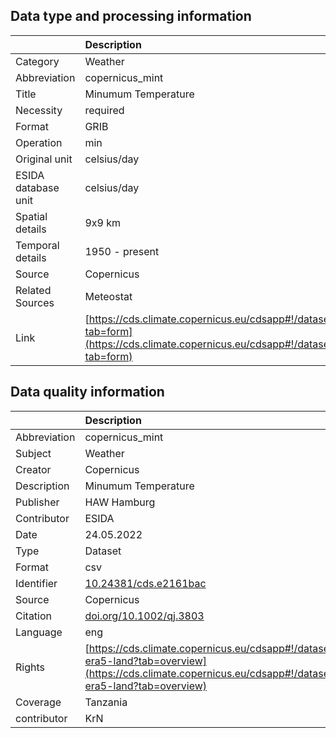 ## Data type and processing information 

|                     | Description                                                                                                                                                            |
|:--------------------|:-----------------------------------------------------------------------------------------------------------------------------------------------------------------------|
| Category            | Weather                                                                                                                                                                |
| Abbreviation        | copernicus_mint                                                                                                                                                        |
| Title               | Minumum Temperature                                                                                                                                                    |
| Necessity           | required                                                                                                                                                               |
| Format              | GRIB                                                                                                                                                                   |
| Operation           | min                                                                                                                                                                    |
| Original unit       | celsius/day                                                                                                                                                            |
| ESIDA database unit | celsius/day                                                                                                                                                            |
| Spatial details     | 9x9 km                                                                                                                                                                 |
| Temporal details    | 1950 - present                                                                                                                                                         |
| Source              | Copernicus                                                                                                                                                             |
| Related Sources     | Meteostat                                                                                                                                                              |
| Link                | [https://cds.climate.copernicus.eu/cdsapp#!/dataset/10.24381/cds.e2161bac?tab=form](https://cds.climate.copernicus.eu/cdsapp#!/dataset/10.24381/cds.e2161bac?tab=form) |

## Data quality information 

|              | Description                                                                                                                                                                  |
|:-------------|:-----------------------------------------------------------------------------------------------------------------------------------------------------------------------------|
| Abbreviation | copernicus_mint                                                                                                                                                              |
| Subject      | Weather                                                                                                                                                                      |
| Creator      | Copernicus                                                                                                                                                                   |
| Description  | Minumum Temperature                                                                                                                                                          |
| Publisher    | HAW Hamburg                                                                                                                                                                  |
| Contributor  | ESIDA                                                                                                                                                                        |
| Date         | 24.05.2022                                                                                                                                                                   |
| Type         | Dataset                                                                                                                                                                      |
| Format       | csv                                                                                                                                                                          |
| Identifier   | [10.24381/cds.e2161bac](https://doi.org/10.24381/cds.e2161bac)                                                                                                               |
| Source       | Copernicus                                                                                                                                                                   |
| Citation     | [doi.org/10.1002/qj.3803](doi.org/10.1002/qj.3803)                                                                                                                           |
| Language     | eng                                                                                                                                                                          |
| Rights       | [https://cds.climate.copernicus.eu/cdsapp#!/dataset/reanalysis-era5-land?tab=overview](https://cds.climate.copernicus.eu/cdsapp#!/dataset/reanalysis-era5-land?tab=overview) |
| Coverage     | Tanzania                                                                                                                                                                     |
| contributor  | KrN                                                                                                                                                                          |